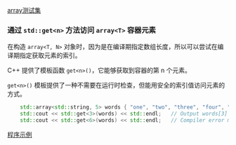 
[array测试集](01_Array/README.md)

### 通过 `std::get<n>` 方法访问 `array<T>` 容器元素

在构造 `array<T, N>` 对象时，因为是在编译期指定数组长度，所以可以尝试在编译期指定获取元素的索引。 

C++ 提供了模板函数 `get<n>()`，它能够获取到容器的第 n 个元素。

`get<n>()` 模板提供了一种不需要在运行时检查，但能用安全的索引值访问元素的方式。

```c++
    std::array<std::string, 5> words { "one", "two", "three", "four", "five" };
    std::cout << std::get<3>(words) << std::endl;   // Output words[3]
    std::cout << std::get<6>(words) << std::endl;   // Compiler error message!
```

[程序示例](01_Array/04_get_n.cpp)
